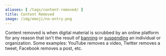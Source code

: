 ```yaml
---
aliases: [ /tags/content-removed/ ]
title: Content Removed
image: /img/emoji/no-entry.png
---
```


Content removed is when digital material is scrubbed by an online platform for
any reason that isn't the result of [banning](/tags/banned/) or
[suspending](/tags/suspended/) an individual or organization. Some examples:
YouTube removes a video, Twitter removes a tweet, Facebook removes a post, etc.
